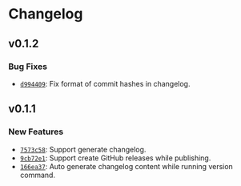 # Changelog

## v0.1.2

### Bug Fixes

- [`d994409`](https://github.com/noctisynth/semifold/commit/d99440975a113c984131983c5a6e148e481d2c9b): Fix format of commit hashes in changelog.

## v0.1.1

### New Features

- [`7573c58`](https://github.com/noctisynth/semifold/commit/7573c588702f6e8944ecc53999d62a2cdbfa8f67): Support generate changelog.
- [`9cb72e1`](https://github.com/noctisynth/semifold/commit/9cb72e17d8ca486fc0c4090abeddf8c35eb89e6d): Support create GitHub releases while publishing.
- [`166ea37`](https://github.com/noctisynth/semifold/commit/166ea37e3cec9c690c0d23eec8c09067d8d9d38c): Auto generate changelog content while running version command.

